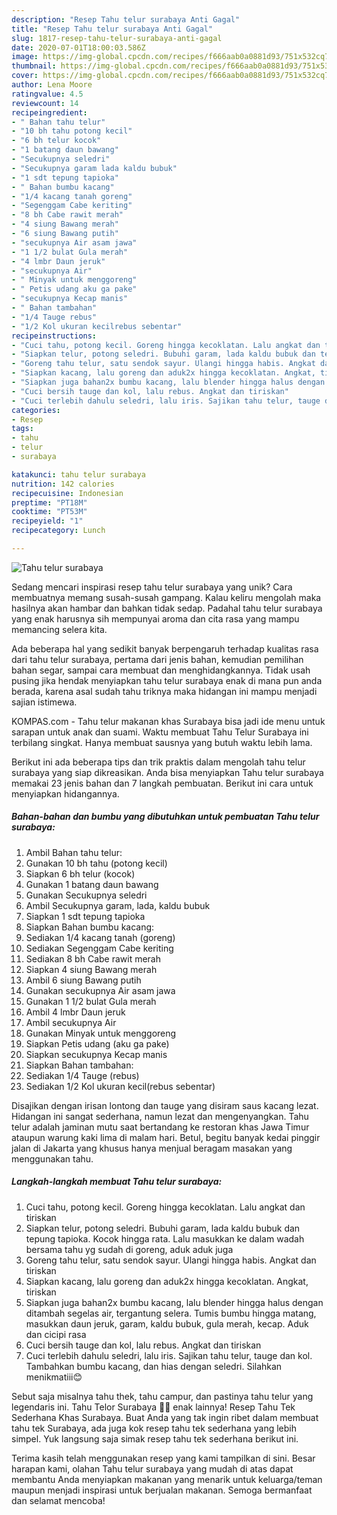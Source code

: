 ```yaml
---
description: "Resep Tahu telur surabaya Anti Gagal"
title: "Resep Tahu telur surabaya Anti Gagal"
slug: 1817-resep-tahu-telur-surabaya-anti-gagal
date: 2020-07-01T18:00:03.586Z
image: https://img-global.cpcdn.com/recipes/f666aab0a0881d93/751x532cq70/tahu-telur-surabaya-foto-resep-utama.jpg
thumbnail: https://img-global.cpcdn.com/recipes/f666aab0a0881d93/751x532cq70/tahu-telur-surabaya-foto-resep-utama.jpg
cover: https://img-global.cpcdn.com/recipes/f666aab0a0881d93/751x532cq70/tahu-telur-surabaya-foto-resep-utama.jpg
author: Lena Moore
ratingvalue: 4.5
reviewcount: 14
recipeingredient:
- " Bahan tahu telur"
- "10 bh tahu potong kecil"
- "6 bh telur kocok"
- "1 batang daun bawang"
- "Secukupnya seledri"
- "Secukupnya garam lada kaldu bubuk"
- "1 sdt tepung tapioka"
- " Bahan bumbu kacang"
- "1/4 kacang tanah goreng"
- "Segenggam Cabe keriting"
- "8 bh Cabe rawit merah"
- "4 siung Bawang merah"
- "6 siung Bawang putih"
- "secukupnya Air asam jawa"
- "1 1/2 bulat Gula merah"
- "4 lmbr Daun jeruk"
- "secukupnya Air"
- " Minyak untuk menggoreng"
- " Petis udang aku ga pake"
- "secukupnya Kecap manis"
- " Bahan tambahan"
- "1/4 Tauge rebus"
- "1/2 Kol ukuran kecilrebus sebentar"
recipeinstructions:
- "Cuci tahu, potong kecil. Goreng hingga kecoklatan. Lalu angkat dan tiriskan"
- "Siapkan telur, potong seledri. Bubuhi garam, lada kaldu bubuk dan tepung tapioka. Kocok hingga rata. Lalu masukkan ke dalam wadah bersama tahu yg sudah di goreng, aduk aduk juga"
- "Goreng tahu telur, satu sendok sayur. Ulangi hingga habis. Angkat dan tiriskan"
- "Siapkan kacang, lalu goreng dan aduk2x hingga kecoklatan. Angkat, tiriskan"
- "Siapkan juga bahan2x bumbu kacang, lalu blender hingga halus dengan ditambah segelas air, tergantung selera. Tumis bumbu hingga matang, masukkan daun jeruk, garam, kaldu bubuk, gula merah, kecap. Aduk dan cicipi rasa"
- "Cuci bersih tauge dan kol, lalu rebus. Angkat dan tiriskan"
- "Cuci terlebih dahulu seledri, lalu iris. Sajikan tahu telur, tauge dan kol. Tambahkan bumbu kacang, dan hias dengan seledri. Silahkan menikmatiii😊"
categories:
- Resep
tags:
- tahu
- telur
- surabaya

katakunci: tahu telur surabaya 
nutrition: 142 calories
recipecuisine: Indonesian
preptime: "PT18M"
cooktime: "PT53M"
recipeyield: "1"
recipecategory: Lunch

---
```



![Tahu telur surabaya](https://img-global.cpcdn.com/recipes/f666aab0a0881d93/751x532cq70/tahu-telur-surabaya-foto-resep-utama.jpg)

Sedang mencari inspirasi resep tahu telur surabaya yang unik? Cara membuatnya memang susah-susah gampang. Kalau keliru mengolah maka hasilnya akan hambar dan bahkan tidak sedap. Padahal tahu telur surabaya yang enak harusnya sih mempunyai aroma dan cita rasa yang mampu memancing selera kita.

Ada beberapa hal yang sedikit banyak berpengaruh terhadap kualitas rasa dari tahu telur surabaya, pertama dari jenis bahan, kemudian pemilihan bahan segar, sampai cara membuat dan menghidangkannya. Tidak usah pusing jika hendak menyiapkan tahu telur surabaya enak di mana pun anda berada, karena asal sudah tahu triknya maka hidangan ini mampu menjadi sajian istimewa.

KOMPAS.com - Tahu telur makanan khas Surabaya bisa jadi ide menu untuk sarapan untuk anak dan suami. Waktu membuat Tahu Telur Surabaya ini terbilang singkat. Hanya membuat sausnya yang butuh waktu lebih lama.


Berikut ini ada beberapa tips dan trik praktis dalam mengolah tahu telur surabaya yang siap dikreasikan. Anda bisa menyiapkan Tahu telur surabaya memakai 23 jenis bahan dan 7 langkah pembuatan. Berikut ini cara untuk menyiapkan hidangannya.

<!--inarticleads1-->

##### Bahan-bahan dan bumbu yang dibutuhkan untuk pembuatan Tahu telur surabaya:

1. Ambil  Bahan tahu telur:
1. Gunakan 10 bh tahu (potong kecil)
1. Siapkan 6 bh telur (kocok)
1. Gunakan 1 batang daun bawang
1. Gunakan Secukupnya seledri
1. Ambil Secukupnya garam, lada, kaldu bubuk
1. Siapkan 1 sdt tepung tapioka
1. Siapkan  Bahan bumbu kacang:
1. Sediakan 1/4 kacang tanah (goreng)
1. Sediakan Segenggam Cabe keriting
1. Sediakan 8 bh Cabe rawit merah
1. Siapkan 4 siung Bawang merah
1. Ambil 6 siung Bawang putih
1. Gunakan secukupnya Air asam jawa
1. Gunakan 1 1/2 bulat Gula merah
1. Ambil 4 lmbr Daun jeruk
1. Ambil secukupnya Air
1. Gunakan  Minyak untuk menggoreng
1. Siapkan  Petis udang (aku ga pake)
1. Siapkan secukupnya Kecap manis
1. Siapkan  Bahan tambahan:
1. Sediakan 1/4 Tauge (rebus)
1. Sediakan 1/2 Kol ukuran kecil(rebus sebentar)


Disajikan dengan irisan lontong dan tauge yang disiram saus kacang lezat. Hidangan ini sangat sederhana, namun lezat dan mengenyangkan. Tahu telur adalah jaminan mutu saat bertandang ke restoran khas Jawa Timur ataupun warung kaki lima di malam hari. Betul, begitu banyak kedai pinggir jalan di Jakarta yang khusus hanya menjual beragam masakan yang menggunakan tahu. 

<!--inarticleads2-->

##### Langkah-langkah membuat Tahu telur surabaya:

1. Cuci tahu, potong kecil. Goreng hingga kecoklatan. Lalu angkat dan tiriskan
1. Siapkan telur, potong seledri. Bubuhi garam, lada kaldu bubuk dan tepung tapioka. Kocok hingga rata. Lalu masukkan ke dalam wadah bersama tahu yg sudah di goreng, aduk aduk juga
1. Goreng tahu telur, satu sendok sayur. Ulangi hingga habis. Angkat dan tiriskan
1. Siapkan kacang, lalu goreng dan aduk2x hingga kecoklatan. Angkat, tiriskan
1. Siapkan juga bahan2x bumbu kacang, lalu blender hingga halus dengan ditambah segelas air, tergantung selera. Tumis bumbu hingga matang, masukkan daun jeruk, garam, kaldu bubuk, gula merah, kecap. Aduk dan cicipi rasa
1. Cuci bersih tauge dan kol, lalu rebus. Angkat dan tiriskan
1. Cuci terlebih dahulu seledri, lalu iris. Sajikan tahu telur, tauge dan kol. Tambahkan bumbu kacang, dan hias dengan seledri. Silahkan menikmatiii😊


Sebut saja misalnya tahu thek, tahu campur, dan pastinya tahu telur yang legendaris ini. Tahu Telor Surabaya 🍳😎 enak lainnya! Resep Tahu Tek Sederhana Khas Surabaya. Buat Anda yang tak ingin ribet dalam membuat tahu tek Surabaya, ada juga kok resep tahu tek sederhana yang lebih simpel. Yuk langsung saja simak resep tahu tek sederhana berikut ini. 

Terima kasih telah menggunakan resep yang kami tampilkan di sini. Besar harapan kami, olahan Tahu telur surabaya yang mudah di atas dapat membantu Anda menyiapkan makanan yang menarik untuk keluarga/teman maupun menjadi inspirasi untuk berjualan makanan. Semoga bermanfaat dan selamat mencoba!
